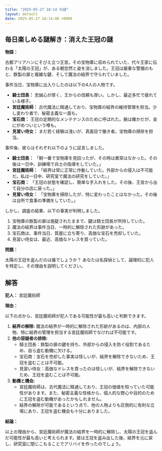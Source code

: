 ```yaml
---
title: "2025-05-27 18:14 の謎"
layout: default
date: 2025-05-27 18:14:00 +0900
---
```

## 毎日楽しめる謎解き：消えた王冠の謎

**物語：**

古都アリアハンにそびえ立つ王宮。その宝物庫に収められていた、代々王家に伝わる「太陽の王冠」が、ある朝忽然と姿を消しました。王冠は厳重な警備のもと、鉄製の扉と複雑な鍵、そして魔法の結界で守られていました。

事件当日、宝物庫に出入りしたのは以下の4人の人物です。

*   **騎士団長：** 忠誠心が厚く、王からの信頼も厚い。しかし、最近多忙で疲れている様子。
*   **宮廷魔術師：** 古代魔法に精通しており、宝物庫の結界の維持管理を担当。少し変わり者で、秘密主義な一面も。
*   **宝石商：** 王冠の定期的なメンテナンスのために呼ばれた。腕は確かだが、金にがめついという噂も。
*   **見習い侍女：** まだ若く経験は浅いが、真面目で働き者。宝物庫の掃除を担当。

事件後、彼らはそれぞれ以下のように証言しました。

*   **騎士団長：** 「朝一番で宝物庫を見回ったが、その時は異常はなかった。その後は一日中、訓練場で兵士の指導をしていた。」
*   **宮廷魔術師：** 「結界は常に正常に作動していた。外部からの侵入は不可能だ。私は一日中、研究室で魔法の研究をしていた。」
*   **宝石商：** 「王冠の状態を確認し、簡単な手入れをした。その後、王宮から出て自分の店に戻った。」
*   **見習い侍女：** 「宝物庫を掃除したが、特に変わったことはなかった。その後は台所で食事の準備をしていた。」

しかし、調査の結果、以下の事実が判明しました。

1.  宝物庫の鉄製の扉は施錠されたままで、鍵は騎士団長が所持していた。
2.  魔法の結界は事件当日、一時的に解除された形跡があった。
3.  宝石商は、事件当日、質屋に立ち寄り、高価な宝石を売却していた。
4.  見習い侍女は、最近、高価なドレスを買っていた。

**問題：**

太陽の王冠を盗んだのは誰でしょうか？ あなたは名探偵として、論理的に犯人を特定し、その理由を説明してください。

## 解答

**犯人：** 宮廷魔術師

**理由：**

以下の点から、宮廷魔術師が犯人である可能性が最も高いと判断できます。

1.  **結界の解除:** 魔法の結界が一時的に解除された形跡があるのは、内部の人物、特に結界の管理を担当する宮廷魔術師でなければ不可能です。
2.  **他の容疑者の排除:**
    *   騎士団長：鉄製の扉の鍵を持ち、外部からの侵入を防ぐ役割であるため、自ら盗む動機に欠ける。
    *   宝石商：宝石を売却した事実は怪しいが、結界を解除できないため、王冠を盗むことは不可能。
    *   見習い侍女：高価なドレスを買ったのは怪しいが、結界を解除できないため、王冠を盗むことは不可能。
3.  **動機と機会:**
    *   宮廷魔術師は、古代魔法に精通しており、王冠の価値を知っていた可能性があります。また、秘密主義な性格から、個人的な野心や目的のために王冠を盗む動機があったかもしれません。
    *   結界の解除が可能であるという点で、他の人物よりも圧倒的に有利な立場にあり、王冠を盗む機会も十分にありました。

**結論：**

以上の理由から、宮廷魔術師が魔法の結界を一時的に解除し、太陽の王冠を盗んだ可能性が最も高いと考えられます。彼は王冠を盗み出した後、結界を元に戻し、研究室に閉じこもることでアリバイを作ったのでしょう。
